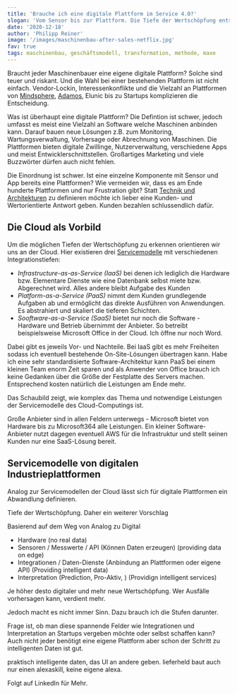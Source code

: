 ```yaml
---
title: 'Brauche ich eine digitale Plattform im Service 4.0?'
slogan: 'Vom Sensor bis zur Plattform. Die Tiefe der Wertschöpfung entscheidet über Gewinner und Verlierer im digitalisierten Maschinenbau.'
date: '2020-12-18'
author: 'Philipp Reiner'
image: '/images/maschinenbau-after-sales-netflix.jpg'
fav: true
tags: maschinenbau, geschäftsmodell, transformation, methode, maxe
---
```


Braucht jeder Maschinenbauer eine eigene digitale Plattform? Solche sind teuer und riskant. Und die Wahl bei einer bestehenden Plattform ist nicht einfach. Vendor-Lockin, Interessenkonflikte und die Vielzahl an Plattformen von [Mindsphere](https://siemens.mindsphere.io/en), [Adamos](https://www.adamos.com/), Elunic bis zu Startups komplizieren die Entscheidung. 

Was ist überhaupt eine digitale Plattform? Die Defintion ist schwer, jedoch umfasst es meist eine Vielzahl an Software welche Maschinen anbinden kann. Darauf bauen neue Lösungen  z.B. zum Monitoring, Wartungsverwaltung, Vorhersage oder Abrechnung von Maschinen. Die Plattformen bieten digitale Zwillinge, Nutzerverwaltung, verschiedene Apps und meist Entwicklerschnittstellen. Großartiges Marketing und viele Buzzwörter dürfen auch nicht fehlen.

Die Einordnung ist schwer. Ist eine einzelne Komponente mit Sensor und App bereits eine Plattformen? Wie vermeiden wir, dass es am Ende hunderte Plattformen und nur Frustration gibt? Statt [Technik und Architekturen](https://de.wikipedia.org/wiki/IoT-Plattform#Schichtenarchitektur_einer_IoT-Plattform) zu definieren möchte ich lieber eine Kunden- und Wertorientierte Antwort geben. Kunden bezahlen schlussendlich dafür.

## Die Cloud als Vorbild

Um die möglichen Tiefen der Wertschöpfung zu erkennen orientieren wir uns an der Cloud. Hier existieren drei [Servicemodelle](https://de.wikipedia.org/wiki/Cloud_Computing#Servicemodelle) mit verschiedenen Integrationstiefen:
- *Infrastructure-as-as-Service (IaaS)* bei denen ich lediglich die Hardware bzw. Elementare Dienste wie eine Datenbank selbst miete bzw. Abgerechnet wird. Alles andere bleibt Aufgabe des Kunden
- *Platform-as-a-Service (PaaS)* nimmt dem Kunden grundlegende Aufgaben ab und ermöglicht das direkte Ausführen von Anwendungen. Es abstrahiert und skaliert die tieferen Schichten.
- *Sooftware-as-a-Service (SaaS)* bietet nur noch die Software - Hardware und Betrieb übernimmt der Anbieter. So betreibt beispielsweise Microsoft Office in der Cloud. Ich öffne nur noch Word.

Dabei gibt es jeweils Vor- und Nachteile. Bei IaaS gibt es mehr Freiheiten sodass ich eventuell bestehende On-Site-Lösungen übertragen kann. Habe ich eine sehr standardisierte Software-Architektur kann PaaS bei einem kleinen Team enorm Zeit sparen und als Anwender von Office brauch ich keine Gedanken über die Größe der Festplatte des Servers machen. Entsprechend kosten natürlich die Leistungen am Ende mehr.


Das Schaubild zeigt, wie komplex das Thema und notwendige Leistungen der Servicemodelle des Cloud-Computings ist.

Große Anbieter sind in allen Feldern unterwegs - Microsoft bietet von Hardware bis zu Microsoft364 alle Leistungen. Ein kleiner Software-Anbieter nutzt dagegen eventuell AWS für die Infrastruktur und stellt seinen Kunden nur eine SaaS-Lösung bereit. 

## Servicemodelle von digitalen Industrieplattformen

Analog zur Servicemodellen der Cloud lässt sich für digitale Plattformen ein Abwandlung definieren.
	

Tiefe der Wertschöpfung. Daher ein weiterer Vorschlag

Basierend auf dem Weg von Analog zu Digital
* Hardware (no real data)
* Sensoren / Messwerte / API (Können Daten erzeugen) (providing data on edge)
* Integrationen / Daten-Dienste (Anbindung an Plattformen oder eigene API) (Providing intelligent data)
* Interpretation (Prediction, Pro-Aktiv, ) (Providign intelligent services)

Je höher desto digitaler und mehr neue Wertschöpfung. Wer Ausfälle vorhersagen kann, verdient mehr. 

Jedoch macht es nicht immer Sinn. Dazu brauch ich die Stufen darunter.



Frage ist, ob man diese spannende Felder wie Integrationen und Interpretation an Startups vergeben möchte oder selbst schaffen kann? Auch nicht jeder benötigt eine eigene Plattform aber schon der Schritt zu intelligenten Daten ist gut.

praktisch intelligente daten, das UI an andere geben. lieferheld baut auch nur einen alexaskill, keine eigene alexa.


Folgt auf LinkedIn für Mehr.
